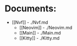 # Documents:
 - [[Nvf]] - ./Nvf.md
   - [[Neovim]] - ./Neovim.md
   - [[Main]] - ./Main.md
   - [[Kitty]] - ./Kitty.md
